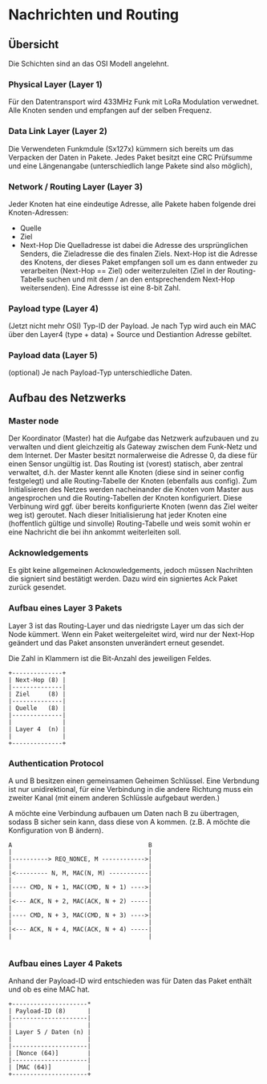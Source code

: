 # Nachrichten und Routing
## Übersicht
Die Schichten sind an das OSI Modell angelehnt.
### Physical Layer (Layer 1)
Für den Datentransport wird 433MHz Funk mit LoRa Modulation verwednet. Alle Knoten senden und empfangen auf der selben Frequenz.
### Data Link Layer (Layer 2)
Die Verwendeten Funkmdule (Sx127x) kümmern sich bereits um das Verpacken der Daten in Pakete. Jedes Paket besitzt eine CRC Prüfsumme und eine Längenangabe (unterschiedlich lange Pakete sind also möglich),
### Network / Routing Layer (Layer 3)
Jeder Knoten hat eine eindeutige Adresse, alle Pakete haben folgende drei Knoten-Adressen:
* Quelle
* Ziel
* Next-Hop
Die Quelladresse ist dabei die Adresse des ursprünglichen Senders, die Zieladresse die des finalen Ziels. Next-Hop ist die Adresse des Knotens, der dieses Paket empfangen soll um es dann entweder zu verarbeiten (Next-Hop == Ziel) oder weiterzuleiten (Ziel in der Routing-Tabelle suchen und mit dem / an den entsprechendem Next-Hop weitersenden).
Eine Adressse ist eine 8-bit Zahl.
### Payload type (Layer 4)
(Jetzt nicht mehr OSI)
Typ-ID der Payload.
Je nach Typ wird auch ein MAC über den Layer4 (type + data) + Source und Destiantion Adresse gebiltet.
### Payload data (Layer 5)
(optional)
Je nach Payload-Typ unterschiedliche Daten.

## Aufbau des Netzwerks
### Master node
Der Koordinator (Master) hat die Aufgabe das Netzwerk aufzubauen und zu verwalten und dient gleichzeitig als Gateway zwischen dem Funk-Netz und dem Internet.
Der Master besitzt normalerweise die Adresse 0, da diese für einen Sensor ungültig ist.
Das Routing ist (vorest) statisch, aber zentral verwaltet, d.h. der Master kennt alle Knoten (diese sind in seiner config festgelegt) und alle Routing-Tabelle der Knoten (ebenfalls aus config).
Zum Initialisieren des Netzes werden nacheinander die Knoten vom Master aus angesprochen und die Routing-Tabellen der Knoten konfiguriert. Diese Verbinung wird ggf. über bereits konfigurierte Knoten (wenn das Ziel weiter weg ist) geroutet.
Nach dieser Initialisierung hat jeder Knoten eine (hoffentlich gültige und sinvolle) Routing-Tabelle und weis somit wohin er eine Nachricht die bei ihn ankommt weiterleiten soll.

### Acknowledgements
Es gibt keine allgemeinen Acknowledgements, jedoch müssen Nachrihten die signiert sind bestätigt werden. Dazu wird ein signiertes Ack Paket zurück gesendet.

### Aufbau eines Layer 3 Pakets
Layer 3 ist das Routing-Layer und das niedrigste Layer um das sich der Node kümmert.
Wenn ein Paket weitergeleitet wird, wird nur der Next-Hop geändert und das Paket ansonsten unverändert erneut gesendet.

Die Zahl in Klammern ist die Bit-Anzahl des jeweiligen Feldes.

```
+--------------+
| Next-Hop (8) |
|--------------|
| Ziel     (8) |
|--------------|
| Quelle   (8) |
|--------------|
|              |
| Layer 4  (n) |
|              |
+--------------+
```

### Authentication Protocol
A und B besitzen einen gemeinsamen Geheimen Schlüssel. Eine Verbndung ist nur unidirektional, für eine Verbindung in die andere Richtung muss ein zweiter Kanal (mit einem anderen Schlüssle aufgebaut werden.)

A möchte eine Verbindung aufbauen um Daten nach B zu übertragen, sodass B sicher sein kann, dass diese von A kommen.
(z.B. A möchte die Konfiguration von B ändern).

```
A                                      B
|                                      |
|----------> REQ_NONCE, M ------------>|
|                                      |
|<--------- N, M, MAC(N, M) -----------|
|                                      |
|---- CMD, N + 1, MAC(CMD, N + 1) ---->|
|                                      |
|<--- ACK, N + 2, MAC(ACK, N + 2) -----|
|                                      |
|---- CMD, N + 3, MAC(CMD, N + 3) ---->|
|                                      |
|<--- ACK, N + 4, MAC(ACK, N + 4) -----|
|                                      |
                                      
```

### Aufbau eines Layer 4 Pakets
Anhand der Payload-ID wird entschieden was für Daten das Paket enthält und ob es eine MAC hat.

```
+---------------------*
| Payload-ID (8)      |
|---------------------|
|                     |
| Layer 5 / Daten (n) |
|                     |
|---------------------|
| [Nonce (64)]        |
|---------------------|
| [MAC (64)]          |
+---------------------+
```

